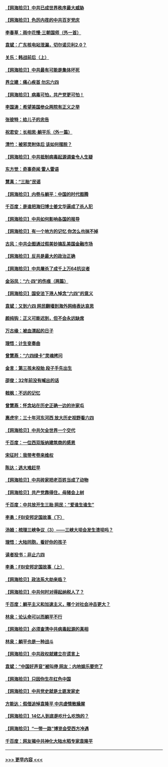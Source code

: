 #### [【网海拾贝】中共已成世界秩序最大威胁](../pages/nsc993/n13028138.md?t=06180602) 
#### [【网海拾贝】色厉内荏的中共百岁党庆](../pages/nsc993/n13025582.md?t=06180602) 
#### [李春草：雨中花慢‧三朝国师（外一首）](../pages/nsc993/n13025567.md?t=06180602) 
#### [袁斌：广东核电站泄漏，切尔诺贝利2.0？](../pages/nsc993/n13025475.md?t=06180602) 
#### [关乐：韩战前后（上）](../pages/nsc993/n13025387.md?t=06180602) 
#### [【网海拾贝】中共最有可能是集体坏死](../pages/nsc993/n13023101.md?t=06180602) 
#### [界立建：痛心疾首 勿忘六四](../pages/nsc993/n13022339.md?t=06180602) 
#### [【网海拾贝】病毒可怕，共产党更可怕！](../pages/nsc993/n13020728.md?t=06180602) 
#### [李国涛：希望美国参众两院有正义之举](../pages/nsc993/n13020674.md?t=06180602) 
#### [张彼特：给儿子的忠告](../pages/nsc993/n13018934.md?t=06180602) 
#### [祝君安：长相思‧躺平乐（外一篇）](../pages/nsc993/n13018923.md?t=06180602) 
#### [清竹：被邪灵附体后 该如何摆脱？](../pages/nsc993/n13018877.md?t=06180602) 
#### [【网海拾贝】中共抵制病毒起源调查令人生疑](../pages/nsc993/n13017785.md?t=06180602) 
#### [东方觉：奇事奇闻 雷人雷语](../pages/nsc993/n13017577.md?t=06180602) 
#### [慧真：“三胎”民谣](../pages/nsc993/n13017394.md?t=06180602) 
#### [【网海拾贝】内卷与躺平：中国的时代图腾](../pages/nsc993/n13016128.md?t=06180602) 
#### [千百度：是谁把海归博士姜文华逼成了杀人犯](../pages/nsc993/n13015218.md?t=06180602) 
#### [【网海拾贝】中共如何影响各国的报导](../pages/nsc993/n13012599.md?t=06180602) 
#### [【网海拾贝】有一个地方的记忆 你怎么也抹不掉](../pages/nsc993/n13009802.md?t=06180602) 
#### [古风：中共企图通过假美钞搞乱美国金融市场](../pages/nsc993/n13009626.md?t=06180602) 
#### [【网海拾贝】反共是最大的政治正确](../pages/nsc993/n13007051.md?t=06180602) 
#### [【网海拾贝】中共屠杀了成千上万64抗议者](../pages/nsc993/n13002713.md?t=06180602) 
#### [金浴凤：“六·四”的伤痕（两篇）](../pages/nsc993/n13001719.md?t=06180602) 
#### [【网海拾贝】国安法下港人悼念“六四”的意义](../pages/nsc993/n13001039.md?t=06180602) 
#### [袁斌：又到六四 网民翻墙到海外网络表达哀思](../pages/nsc993/n13000995.md?t=06180602) 
#### [颜纯钩：正义可能迟到，但不会永远缺席](../pages/nsc993/n13000920.md?t=06180602) 
#### [万古缘：被血漂起的日子](../pages/nsc993/n13000914.md?t=06180602) 
#### [理悟：计生变奏曲](../pages/nsc993/n13000414.md?t=06180602) 
#### [曾慧燕：“六四绿卡”灵魂拷问](../pages/nsc993/n13000277.md?t=06180602) 
#### [金言：第三孩未投胎 段子手先出生](../pages/nsc993/n13000215.md?t=06180602) 
#### [邵俊：32年前没有喊出的话](../pages/nsc993/n13000181.md?t=06180602) 
#### [戟枫：不远的记忆](../pages/nsc993/n13000121.md?t=06180602) 
#### [曾慧燕：怀念站在历史正确一边的许家屯](../pages/nsc993/n13000073.md?t=06180602) 
#### [惠虎宇：三十年河东河西 放大历史视野看六四](../pages/nsc993/n13000018.md?t=06180602) 
#### [【网海拾贝】中共欠全世界一个交代](../pages/nsc993/n12998706.md?t=06180602) 
#### [千百度：一位西双版纳建筑商的感恩](../pages/nsc993/n12998487.md?t=06180602) 
#### [宋征时：我带考卷来维权](../pages/nsc993/n12994088.md?t=06180602) 
#### [陈达：逃大难赶早](../pages/nsc993/n12993569.md?t=06180602) 
#### [【网海拾贝】中共砖家把老百姓当成了动物](../pages/nsc993/n12993483.md?t=06180602) 
#### [【网海拾贝】共产党靠得住，母猪会上树](../pages/nsc993/n12990730.md?t=06180602) 
#### [千百度：中共放开生三胎 网民：“爱谁生谁生”](../pages/nsc993/n12990644.md?t=06180602) 
#### [李勇：FBI安邦定国故事（下）](../pages/nsc993/n12987854.md?t=06180602) 
#### [汤姆：梳理三峡争议（3）——三峡大坝会发生溃坝吗？](../pages/nsc993/n12989806.md?t=06180602) 
#### [理悟：大陆同胞，看好你的孩子](../pages/nsc993/n12989778.md?t=06180602) 
#### [读者投书：非止六四](../pages/nsc993/n12989673.md?t=06180602) 
#### [李勇：FBI安邦定国故事（上）](../pages/nsc993/n12987749.md?t=06180602) 
#### [【网海拾贝】政法系大劫来临？](../pages/nsc993/n12987596.md?t=06180602) 
#### [【网海拾贝】中共何时对得起纳税人了？](../pages/nsc993/n12985578.md?t=06180602) 
#### [千百度：躺平主义和加速主义，哪个对社会冲击更大？](../pages/nsc993/n12985512.md?t=06180602) 
#### [林泉：论认命可以而躺平不行](../pages/nsc993/n12985505.md?t=06180602) 
#### [【网海拾贝】必须查清中共病毒起源的真相](../pages/nsc993/n12984276.md?t=06180602) 
#### [林泉：躺平也是一种战斗](../pages/nsc993/n12984194.md?t=06180602) 
#### [【网海拾贝】中共政权就建立在谎言上](../pages/nsc993/n12981880.md?t=06180602) 
#### [袁斌：“中国好声音”被叫停 网友：内地娱乐要完了](../pages/nsc993/n12981826.md?t=06180602) 
#### [【网海拾贝】只因你生在红色中国](../pages/nsc993/n12979096.md?t=06180602) 
#### [【网海拾贝】中共党史就是土匪发家史](../pages/nsc993/n12976478.md?t=06180602) 
#### [方能达：假借追悼袁隆平 中共虚情散臊腥](../pages/nsc993/n12976396.md?t=06180602) 
#### [【网海拾贝】14亿人到底是吃什么吃饱的？](../pages/nsc993/n12974125.md?t=06180602) 
#### [【网海拾贝】“一带一路”博览会受西方冷遇](../pages/nsc993/n12971787.md?t=06180602) 
#### [千百度：网友揭中共神化大陆水稻专家袁隆平](../pages/nsc993/n12971733.md?t=06180602) 

----
#### [ >>> 更早内容 <<< ](../indexes/nsc993-earlier.md)
